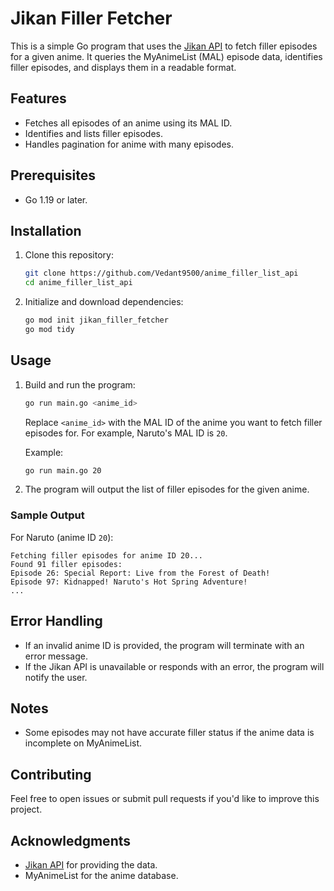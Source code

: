 # Jikan Filler Fetcher

This is a simple Go program that uses the [Jikan API](https://jikan.moe) to fetch filler episodes for a given anime. It queries the MyAnimeList (MAL) episode data, identifies filler episodes, and displays them in a readable format.

## Features
- Fetches all episodes of an anime using its MAL ID.
- Identifies and lists filler episodes.
- Handles pagination for anime with many episodes.

## Prerequisites
- Go 1.19 or later.

## Installation
1. Clone this repository:
   ```bash
   git clone https://github.com/Vedant9500/anime_filler_list_api
   cd anime_filler_list_api
   ```
2. Initialize and download dependencies:
   ```bash
   go mod init jikan_filler_fetcher
   go mod tidy
   ```

## Usage
1. Build and run the program:
   ```bash
   go run main.go <anime_id>
   ```
   Replace `<anime_id>` with the MAL ID of the anime you want to fetch filler episodes for. For example, Naruto's MAL ID is `20`.

   Example:
   ```bash
   go run main.go 20
   ```
2. The program will output the list of filler episodes for the given anime.

### Sample Output
For Naruto (anime ID `20`):
```
Fetching filler episodes for anime ID 20...
Found 91 filler episodes:
Episode 26: Special Report: Live from the Forest of Death!
Episode 97: Kidnapped! Naruto's Hot Spring Adventure!
...
```

## Error Handling
- If an invalid anime ID is provided, the program will terminate with an error message.
- If the Jikan API is unavailable or responds with an error, the program will notify the user.

## Notes
- Some episodes may not have accurate filler status if the anime data is incomplete on MyAnimeList.

## Contributing
Feel free to open issues or submit pull requests if you'd like to improve this project.

## Acknowledgments
- [Jikan API](https://jikan.moe) for providing the data.
- MyAnimeList for the anime database.